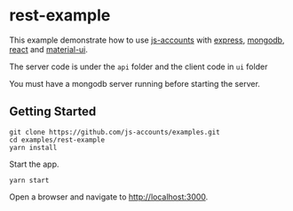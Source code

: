 # rest-example

This example demonstrate how to use [js-accounts](https://github.com/js-accounts/accounts) with [express](http://expressjs.com/), [mongodb](https://mongodb.com/), [react](https://facebook.github.io/react/) and [material-ui](http://www.material-ui.com/).

The server code is under the `api` folder and
the client code in `ui` folder

You must have a mongodb server running before starting the server.

## Getting Started
```
git clone https://github.com/js-accounts/examples.git
cd examples/rest-example
yarn install
```

Start the app.
```
yarn start
```

Open a browser and navigate to [http://localhost:3000](http://localhost:3000).
